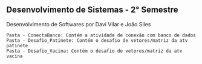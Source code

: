 ## Desenvolvimento de Sistemas - 2° Semestre
Desenvolvimento de Softwares por Davi Vilar e João Siles

	
    Pasta - ConectaBanco: Contém a atividade de conexão com banco de dados
    Pasta - Desafio_Patinete: Contém o desafio de vetores/matriz da atv patinete
    Pasta - Desafio_Vacina: Contém o desafio de vetores/matriz da atv vacina
